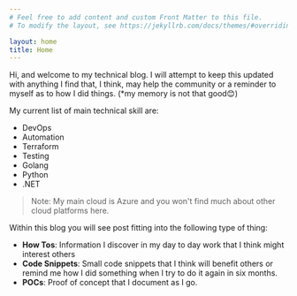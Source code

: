```yaml
---
# Feel free to add content and custom Front Matter to this file.
# To modify the layout, see https://jekyllrb.com/docs/themes/#overriding-theme-defaults

layout: home
title: Home
---
```


Hi, and welcome to my technical blog. I will attempt to keep this updated with anything I find that, I think, may help the community or a reminder to myself as to how I did things. (*my memory is not that good😊)

My current list of main technical skill are:

- DevOps
- Automation
- Terraform
- Testing
- Golang
- Python
- .NET

> Note: My main cloud is Azure and you won't find much about other cloud platforms here.

Within this blog you will see post fitting into the following type of thing:

- **How Tos**: Information I discover in my day to day work that I think might interest others
- **Code Snippets**: Small code snippets that I think will benefit others or remind me how I did something when I try to do it again in six months.
- **POCs**: Proof of concept that I document as I go.
